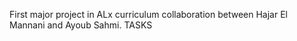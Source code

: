 First major project in ALx curriculum collaboration between Hajar El Mannani and Ayoub Sahmi.
TASKS
